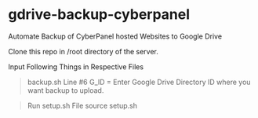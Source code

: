 # gdrive-backup-cyberpanel
 Automate Backup of CyberPanel hosted Websites to Google Drive

 Clone this repo in /root directory of the server.

 Input Following Things in Respective Files
 > backup.sh
   Line #6 G_ID = Enter Google Drive Directory ID where you want backup to upload.

 > Run setup.sh File
   source setup.sh
